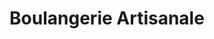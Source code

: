 ---
title: "Boulangerie Artisanale"
url: /ivry-sur-seine/boulangerie-artisanale/
shop: boulangerie
---